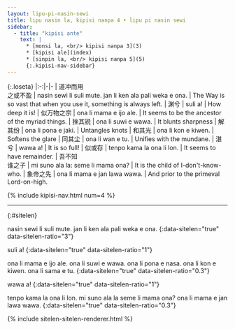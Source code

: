 ```yaml
---
layout: lipu-pi-nasin-sewi
title: lipu nasin la, kipisi nanpa 4 • lipu pi nasin sewi
sidebar:
  - title: "kipisi ante"
    text: |
      * [monsi la, <br/> kipisi nanpa 3](3)
      * [kipisi ale](index)
      * [sinpin la, <br/> kipisi nanpa 5](5)
      {:.kipisi-nav-sidebar}
---
```


{:.loseta}
|:-:|-|-
| 道冲而用<br/>之或不盈 | nasin sewi li suli mute. jan li ken ala pali weka e ona. | The Way is so vast that when you use it, something is always left.
| 渊兮                  | suli a!                                                  | How deep it is!
| 似万物之宗            | ona li mama e ijo ale.                                   | It seems to be the ancestor of the myriad things.
| 挫其锐                | ona li suwi e wawa.                                      | It blunts sharpness
| 解其纷                | ona li pona e jaki.                                      | Untangles knots
| 和其光                | ona li kon e kiwen.                                      | Softens the glare
| 同其尘                | ona li wan e tu.                                         | Unifies with the mundane.
| 湛兮                  | wawa a!                                                  | It is so full!
| 似或存                | tenpo kama la ona li lon.                                | It seems to have remainder.
| 吾不知<br/>谁之子     | mi suno ala la: seme li mama ona?                        | It is the child of I-don't-know-who.
| 象帝之先              | ona li mama e jan lawa wawa.                             | And prior to the primeval Lord-on-high.

{% include kipisi-nav.html num=4 %}

-------
{:#sitelen}

nasin sewi li suli mute. jan li ken ala pali weka e ona.
{:data-sitelen="true" data-sitelen-ratio="3"}

suli a!
{:data-sitelen="true" data-sitelen-ratio="1"}

ona li mama e ijo ale.
ona li suwi e wawa.
ona li pona e nasa.
ona li kon e kiwen.
ona li sama e tu.
{:data-sitelen="true" data-sitelen-ratio="0.3"}

wawa a!
{:data-sitelen="true" data-sitelen-ratio="1"}

tenpo kama la ona li lon.
mi suno ala la seme li mama ona?
ona li mama e jan lawa wawa.
{:data-sitelen="true" data-sitelen-ratio="0.3"}

{% include sitelen-sitelen-renderer.html %}
